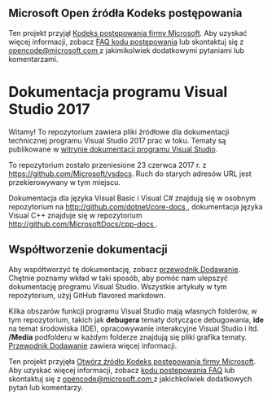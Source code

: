 ## <a name="microsoft-open-source-code-of-conduct"></a>Microsoft Open źródła Kodeks postępowania

Ten projekt przyjął [Kodeks postępowania firmy Microsoft](https://opensource.microsoft.com/codeofconduct/).
Aby uzyskać więcej informacji, zobacz [FAQ kodu postępowania](https://opensource.microsoft.com/codeofconduct/faq/) lub skontaktuj się z [ opencode@microsoft.com ](mailto:opencode@microsoft.com) z jakimikolwiek dodatkowymi pytaniami lub komentarzami.

# <a name="visual-studio-2017-documentation"></a>Dokumentacja programu Visual Studio 2017

Witamy! To repozytorium zawiera pliki źródłowe dla dokumentacji technicznej programu Visual Studio 2017 prac w toku. Tematy są publikowane w [witrynie dokumentacji programu Visual Studio](https://docs.microsoft.com/visualstudio).

To repozytorium zostało przeniesione 23 czerwca 2017 r. z https://github.com/Microsoft/vsdocs. Ruch do starych adresów URL jest przekierowywany w tym miejscu.

Dokumentacja dla języka Visual Basic i Visual C# znajdują się w osobnym repozytorium na [ http://github.com/dotnet/core-docs ](http://github.com/dotnet/core-docs), dokumentacja języka Visual C++ znajduje się w repozytorium [ http://github.com/MicrosoftDocs/cpp-docs ](http://github.com/MicrosoftDocs/cpp-docs).

## <a name="contributing-to-the-documentation"></a>Współtworzenie dokumentacji

Aby współtworzyć tę dokumentację, zobacz [przewodnik Dodawanie](CONTRIBUTING.md).
Chętnie poznamy wkład w taki sposób, aby pomóc nam ulepszyć dokumentację programu Visual Studio. Wszystkie artykuły w tym repozytorium, użyj GitHub flavored markdown.

Kilka obszarów funkcji programu Visual Studio mają własnych folderów, w tym repozytorium, takich jak **debugera** tematy dotyczące debugowania, **ide** na temat środowiska (IDE), opracowywanie interakcyjne Visual Studio i itd. **/Media** podfolderu w każdym folderze znajdują się pliki grafika tematy. [Przewodnik Dodawanie](CONTRIBUTING.md) zawiera więcej informacji.

Ten projekt przyjęła [Otwórz źródło Kodeks postępowania firmy Microsoft](https://opensource.microsoft.com/codeofconduct/). Aby uzyskać więcej informacji, zobacz [kodu postępowania FAQ](https://opensource.microsoft.com/codeofconduct/faq/) lub skontaktuj się z [ opencode@microsoft.com ](mailto:opencode@microsoft.com) z jakichkolwiek dodatkowych pytań lub komentarzy.

